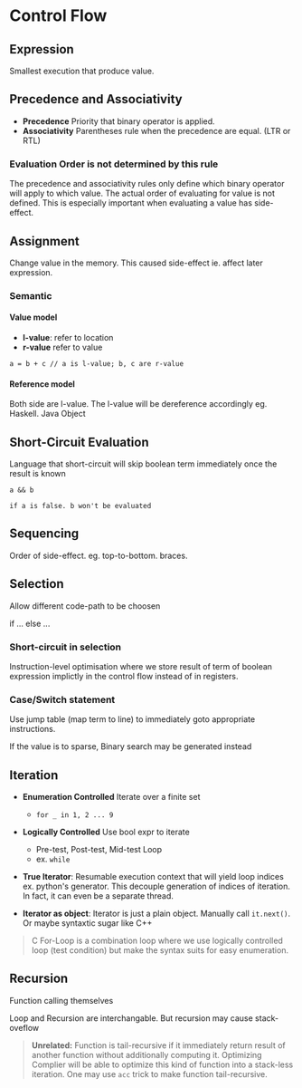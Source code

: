# Control Flow

## Expression

Smallest execution that produce value.

## Precedence and Associativity

- **Precedence** Priority that binary operator is applied.
- **Associativity** Parentheses rule when the precedence are equal. (LTR or RTL)

### Evaluation Order is not determined by this rule

The precedence and associativity rules only define which binary operator will apply to which value.
The actual order of evaluating for value is not defined.
This is especially important when evaluating a value has side-effect.

## Assignment 

Change value in the memory. This caused side-effect ie. affect later expression.

### Semantic

#### Value model

- **l-value**: refer to location
- **r-value** refer to value

```
a = b + c // a is l-value; b, c are r-value
```

#### Reference model

Both side are l-value. The l-value will be dereference accordingly eg. Haskell. Java Object

## Short-Circuit Evaluation

Language that short-circuit will skip boolean term immediately once the result is known

```
a && b

if a is false. b won't be evaluated
```

## Sequencing

Order of side-effect. eg. top-to-bottom. braces.

## Selection

Allow different code-path to be choosen

if ... else ...

### Short-circuit in selection

Instruction-level optimisation where we store result of term of boolean expression implictly in the control flow instead of in registers.

### Case/Switch statement

Use jump table (map term to line) to immediately goto appropriate instructions.

If the value is to sparse, Binary search may be generated instead

## Iteration

- **Enumeration Controlled** Iterate over a finite set
	- `for _ in 1, 2 ... 9`
- **Logically Controlled** Use bool expr to iterate
	- Pre-test, Post-test, Mid-test Loop
	- ex. `while`

- **True Iterator**: Resumable execution context that will yield loop indices ex. python's generator. This decouple generation of indices of iteration. In fact, it can even be a separate thread.
- **Iterator as object**: Iterator is just a plain object. Manually call `it.next()`. Or maybe syntaxtic sugar like C++

> C For-Loop is a combination loop where we use logically controlled loop (test condition)
> but make the syntax suits for easy enumeration.

## Recursion

Function calling themselves

Loop and Recursion are interchangable. But recursion may cause stack-oveflow

> **Unrelated:** Function is tail-recursive if it immediately return result of another function
> without additionally computing it. Optimizing Complier will be able to optimize this
> kind of function into a stack-less iteration.
> One may use `acc` trick to make function tail-recursive.
